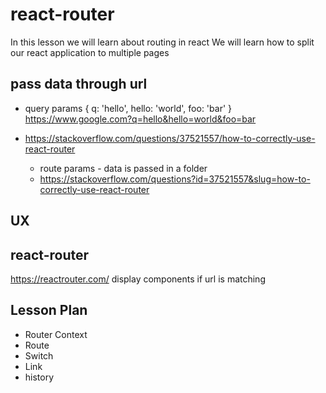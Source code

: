 # react-router

In this lesson we will learn about routing in react
We will learn how to split our react application to multiple pages

## pass data through url

- query params
  {  q: 'hello', hello: 'world', foo: 'bar' }
  https://www.google.com?q=hello&hello=world&foo=bar
  
- https://stackoverflow.com/questions/37521557/how-to-correctly-use-react-router
  - route params - data is passed in a folder
  - https://stackoverflow.com/questions?id=37521557&slug=how-to-correctly-use-react-router
  
## UX

## react-router

https://reactrouter.com/
display components if url is matching

## Lesson Plan

- Router Context
- Route
- Switch
- Link
- history